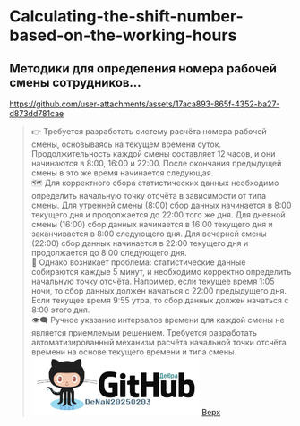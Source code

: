 <a id="anchor"></a>
# Calculating-the-shift-number-based-on-the-working-hours
## Методики для определения номера рабочей смены сотрудников…
https://github.com/user-attachments/assets/17aca893-865f-4352-ba27-d873dd781cae
> :point_right: Требуется разработать систему расчёта номера рабочей смены, основываясь на текущем времени суток. Продолжительность каждой смены составляет 12 часов, и они начинаются в 8:00, 16:00 и 22:00. После окончания предыдущей смены в это же время начинается следующая.</br>
  :world_map: Для корректного сбора статистических данных необходимо определить начальную точку отсчёта в зависимости от типа смены. Для утренней смены (8:00) сбор данных начинается в 8:00 текущего дня и продолжается до 22:00 того же дня. Для дневной смены (16:00) сбор данных начинается в 16:00 текущего дня и заканчивается в 8:00 следующего дня. Для вечерней смены (22:00) сбор данных начинается в 22:00 текущего дня и продолжается до 8:00 следующего дня.</br>
  :traffic_light: Однако возникает проблема: статистические данные собираются каждые 5 минут, и необходимо корректно определить начальную точку отсчёта. Например, если текущее время 1:05 ночи, то сбор данных должен начаться с 22:00 предыдущего дня. Если текущее время 9:55 утра, то сбор данных должен начаться с 8:00 этого дня.</br>
  :eye_speech_bubble: Ручное указание интервалов времени для каждой смены не является приемлемым решением. Требуется разработать автоматизированный механизм расчёта начальной точки отсчёта времени на основе текущего времени и типа смены.</br>
<a href="https://github.com/DeNaN20250203" target="_blank"><img src="GitHubDeJra.png" alt="Image" width="300" /></a>
[Верх](#anchor)
